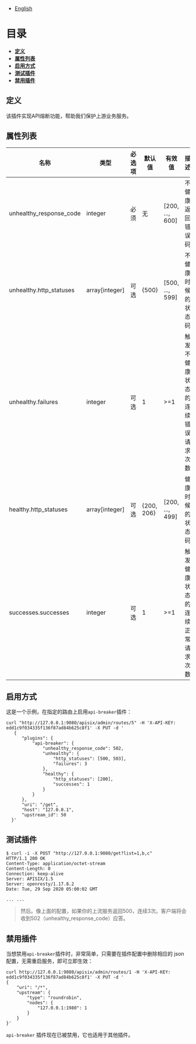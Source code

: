 <!--
#
# Licensed to the Apache Software Foundation (ASF) under one or more
# contributor license agreements.  See the NOTICE file distributed with
# this work for additional information regarding copyright ownership.
# The ASF licenses this file to You under the Apache License, Version 2.0
# (the "License"); you may not use this file except in compliance with
# the License.  You may obtain a copy of the License at
#
#     http://www.apache.org/licenses/LICENSE-2.0
#
# Unless required by applicable law or agreed to in writing, software
# distributed under the License is distributed on an "AS IS" BASIS,
# WITHOUT WARRANTIES OR CONDITIONS OF ANY KIND, either express or implied.
# See the License for the specific language governing permissions and
# limitations under the License.
#
-->

- [English](../../plugins/api-blocker.md)

# 目录

- [**定义**](#定义)
- [**属性列表**](#属性列表)
- [**启用方式**](#启用方式)
- [**测试插件**](#测试插件)
- [**禁用插件**](#禁用插件)

## 定义

该插件实现API熔断功能，帮助我们保护上游业务服务。


## 属性列表

| 名称                    | 类型           | 必选项 | 默认值     | 有效值          | 描述                             |
| ----------------------- | -------------- | ------ | ---------- | --------------- | -------------------------------- |
| unhealthy_response_code | integer        | 必须   | 无         | [200, ..., 600] | 不健康返回错误码                 |
| unhealthy.http_statuses | array[integer] | 可选   | {500}      | [500, ..., 599] | 不健康时候的状态码               |
| unhealthy.failures      | integer        | 可选   | 1          | >=1             | 触发不健康状态的连续错误请求次数 |
| healthy.http_statuses   | array[integer] | 可选   | {200, 206} | [200, ..., 499] | 健康时候的状态码                 |
| successes.successes     | integer        | 可选   | 1          | >=1             | 触发健康状态的连续正常请求次数   |

## 启用方式

这是一个示例，在指定的路由上启用`api-breaker`插件：

```shell
curl "http://127.0.0.1:9080/apisix/admin/routes/5" -H 'X-API-KEY: edd1c9f034335f136f87ad84b625c8f1' -X PUT -d '
   {
      "plugins": {
          "api-breaker": {
              "unhealthy_response_code": 502,
              "unhealthy": {
                  "http_statuses": [500, 503],
                  "failures": 3
              },
              "healthy": {
                  "http_statuses": [200],
                  "successes": 1
              }
          }
      },
      "uri": "/get",
      "host": "127.0.0.1",
      "upstream_id": 50
  }'
```

## 测试插件

```shell
$ curl -i -X POST "http://127.0.0.1:9080/get?list=1,b,c"
HTTP/1.1 200 OK
Content-Type: application/octet-stream
Content-Length: 0
Connection: keep-alive
Server: APISIX/1.5
Server: openresty/1.17.8.2
Date: Tue, 29 Sep 2020 05:00:02 GMT

... ...
```

> 然后。像上面的配置，如果你的上流服务返回500，连续3次。客户端将会收到502（unhealthy_response_code）应答。


## 禁用插件

当想禁用`api-breaker`插件时，非常简单，只需要在插件配置中删除相应的 json 配置，无需重启服务，即可立即生效：

```shell
curl http://127.0.0.1:9080/apisix/admin/routes/1 -H 'X-API-KEY: edd1c9f034335f136f87ad84b625c8f1' -X PUT -d '
{
    "uri": "/*",
    "upstream": {
        "type": "roundrobin",
        "nodes": {
            "127.0.0.1:1980": 1
        }
    }
}'
```

`api-breaker` 插件现在已被禁用，它也适用于其他插件。
